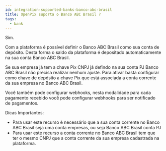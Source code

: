 ```yaml
---
id: integration-supported-banks-banco-abc-brasil
title: OpenPix suporta o Banco ABC Brasil ?
tags:
  - bank
---
```


Sim.

Com a plataforma é possível definir o Banco ABC Brasil como sua conta de depósito. Desta forma o saldo da plataforma é depositado automaticamente na sua conta Banco ABC Brasil.

Se sua empresa já tem a chave Pix CNPJ já defindo na sua conta PJ Banco ABC Brasil não precisa realizar nenhum ajuste. Para ativar basta configurar como chave de depósito a chave Pix que está associada a conta corrente da sua empresa no Banco ABC Brasil.

Você também pode configurar webhooks, nesta modalidade para cada pagamento recebido você pode configurar webhooks para ser notificado de pagamentos.

Dicas Importantes:

- Para usar este recurso é necessário que a sua conta corrente no Banco ABC Brasil seja uma conta empresas, ou seja Banco ABC Brasil conta PJ
- Para usar este recurso a conta corrente no Banco ABC Brasil tem que ter o mesmo CNPJ que a conta corrente da sua empresa cadastrada na plataforma.
